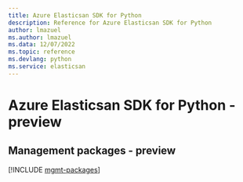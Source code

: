 ```yaml
---
title: Azure Elasticsan SDK for Python
description: Reference for Azure Elasticsan SDK for Python
author: lmazuel
ms.author: lmazuel
ms.data: 12/07/2022
ms.topic: reference
ms.devlang: python
ms.service: elasticsan
---
```

# Azure Elasticsan SDK for Python - preview

## Management packages - preview
[!INCLUDE [mgmt-packages](elasticsan-mgmt-index.md)]